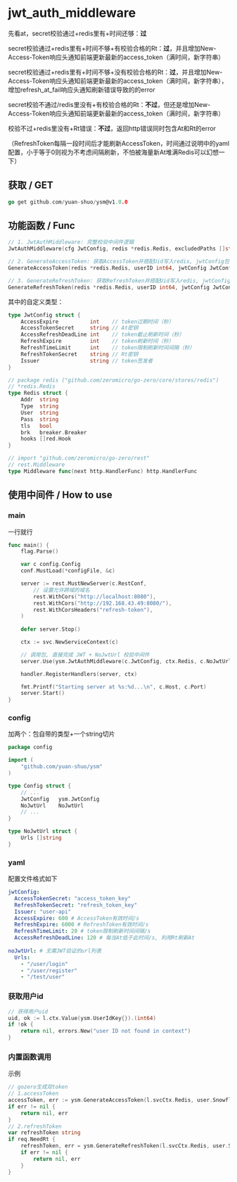 # jwt_auth_middleware

先看at，secret校验通过+redis里有+时间还够：**过**

secret校验通过+redis里有+时间不够+有校验合格的Rt：**过**，并且增加New-Access-Token响应头通知前端更新最新的access_token（满时间，新字符串）

secret校验通过+redis里有+时间不够+没有校验合格的Rt：**过**，并且增加New-Access-Token响应头通知前端更新最新的access_token（满时间，新字符串），增加refresh_at_fail响应头通知刷新错误导致的的error

secret校验不通过/redis里没有+有校验合格的Rt：**不过**，但还是增加New-Access-Token响应头通知前端更新最新的access_token（满时间，新字符串）

校验不过+redis里没有+Rt错误：**不过**，返回http错误同时包含At和Rt的error

（RefreshToken每隔一段时间后才能刷新AccessToken，时间通过说明中的yaml配置，小于等于0则视为不考虑间隔刷新，不怕被海量新At堆满Redis可以幻想一下）

## 获取 / GET

```go
go get github.com/yuan-shuo/ysm@v1.0.0
```

## 功能函数 / Func

```go
// 1. JwtAuthMiddleware: 完整校验中间件逻辑
JwtAuthMiddleware(cfg JwtConfig, redis *redis.Redis, excludedPaths []string) rest.Middleware

// 2. GenerateAccessToken: 获取AccessToken并搭配Uid写入redis, jwtConfig包含其有效期
GenerateAccessToken(redis *redis.Redis, userID int64, jwtConfig JwtConfig) (string, error)

// 3. GenerateRefreshToken: 获取RefreshToken并搭配Uid写入redis, jwtConfig包含其有效期
GenerateRefreshToken(redis *redis.Redis, userID int64, jwtConfig JwtConfig) (string, error)
```

其中的自定义类型：

```go
type JwtConfig struct {
	AccessExpire          int    // token过期时间（秒）
	AccessTokenSecret     string // At密钥
	AccessRefreshDeadLine int    // token截止刷新时间（秒）
	RefreshExpire         int    // token刷新时间（秒）
	RefreshTimeLimit      int    // token限制刷新时间间隔（秒）
	RefreshTokenSecret    string // Rt密钥
	Issuer                string // token签发者
}
```

```go
// package redis ("github.com/zeromicro/go-zero/core/stores/redis")
// *redis.Redis
type Redis struct {
    Addr  string
    Type  string
    User  string
    Pass  string
    tls   bool
    brk   breaker.Breaker
    hooks []red.Hook
}
```

```go
// import "github.com/zeromicro/go-zero/rest"
// rest.Middleware
type Middleware func(next http.HandlerFunc) http.HandlerFunc
```

## 使用中间件 / How to use

### main

一行就行

```go
func main() {
	flag.Parse()

	var c config.Config
	conf.MustLoad(*configFile, &c)

    server := rest.MustNewServer(c.RestConf,
		// 设置允许跨域的域名
		rest.WithCors("http://localhost:8080"),
		rest.WithCors("http://192.168.43.49:8080/"),
		rest.WithCorsHeaders("refresh-token"),
	)
    
	defer server.Stop()

	ctx := svc.NewServiceContext(c)

	// 调用包, 直接完成 JWT + NoJwtUrl 校验中间件
	server.Use(ysm.JwtAuthMiddleware(c.JwtConfig, ctx.Redis, c.NoJwtUrl.Urls))

	handler.RegisterHandlers(server, ctx)

	fmt.Printf("Starting server at %s:%d...\n", c.Host, c.Port)
	server.Start()
}
```

### config

加两个：包自带的类型+一个string切片

```go
package config

import (
	"github.com/yuan-shuo/ysm"
)

type Config struct {
	// ...
	JwtConfig   ysm.JwtConfig
	NoJwtUrl    NoJwtUrl
	// ...
}

type NoJwtUrl struct {
	Urls []string
}
```

### yaml

配置文件格式如下

```yaml
jwtConfig:
  AccessTokenSecret: "access_token_key"
  RefreshTokenSecret: "refresh_token_key"
  Issuer: "user-api"
  AccessExpire: 600 # AccessToken有效时间/s
  RefreshExpire: 6000 # RefreshToken有效时间/s
  RefreshTimeLimit: 20 # token限制刷新时间间隔/s
  AccessRefreshDeadLine: 120 # 每当At低于此时间/s, 利用Rt刷新At
  
noJwtUrl: # 无需JWT验证的url列表
  Urls:
    - "/user/login"
    - "/user/register"
    - "/test/user"
```

### 获取用户id

```go
// 获得用户uid
uid, ok := l.ctx.Value(ysm.UserIdKey{}).(int64)
if !ok {
    return nil, errors.New("user ID not found in context")
}
```

### 内置函数调用

示例

```go
// gozero生成双token
// 1.accessToken
accessToken, err := ysm.GenerateAccessToken(l.svcCtx.Redis, user.SnowflakeId, l.svcCtx.Config.JwtConfig)
if err != nil {
    return nil, err
}
// 2.refreshToken
var refreshToken string
if req.NeedRt {
    refreshToken, err = ysm.GenerateRefreshToken(l.svcCtx.Redis, user.SnowflakeId, l.svcCtx.Config.JwtConfig)
    if err != nil {
        return nil, err
    }
}
```